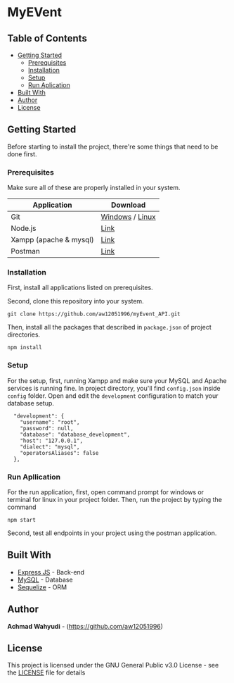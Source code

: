 # MyEVent

## Table of Contents

- [Getting Started](#getting-started)
  - [Prerequisites](#prerequisites)
  - [Installation](#installation)
  - [Setup](#server-setup)
  - [Run Aplication](#run-application)
- [Built With](#built-with)
- [Author](#author)
- [License](#license)

## Getting Started

Before starting to install the project, there're some things that need to be done first.

### Prerequisites

Make sure all of these are properly installed in your system.

| Application             | Download                                                                            |
| ----------------------- | ----------------------------------------------------------------------------------- |
| Git                     | [Windows](https://gitforwindows.org/) / [Linux](https://git-scm.com/download/linux) |
| Node.js                 | [Link](https://nodejs.org/en/download/)                                             |
| Xampp (apache & mysql)  | [Link](https://www.apachefriends.org/www.apachefriends.org)                         |
| Postman                 | [Link](https://www.getpostman.com/downloads/)

### Installation

First, install all applications listed on prerequisites.

Second, clone this repository into your system.

```
git clone https://github.com/aw12051996/myEvent_API.git
```

Then, install all the packages that described in `package.json` of project directories.

```
npm install
```

### Setup

For the setup, first, running Xampp and make sure your MySQL and Apache services is running fine. In project directory, you'll find `config.json` inside `config` folder. Open and edit the `development` configuration to match your database setup.

```
  "development": {
    "username": "root",
    "password": null,
    "database": "database_development",
    "host": "127.0.0.1",
    "dialect": "mysql",
    "operatorsAliases": false
  },
```

### Run Apllication

For the run application, first, open command prompt for windows or terminal for linux in your project folder.
Then, run the project by typing the command

```
npm start
```
Second, test all endpoints in your project using the postman application.

## Built With

- [Express JS](https://expressjs.com) - Back-end
- [MySQL](https://www.mysql.com) - Database
- [Sequelize](https://sequelize.org) - ORM

## Author

**Achmad Wahyudi** - (https://github.com/aw12051996)

## License

This project is licensed under the GNU General Public v3.0 License - see the [LICENSE](LICENSE) file for details
